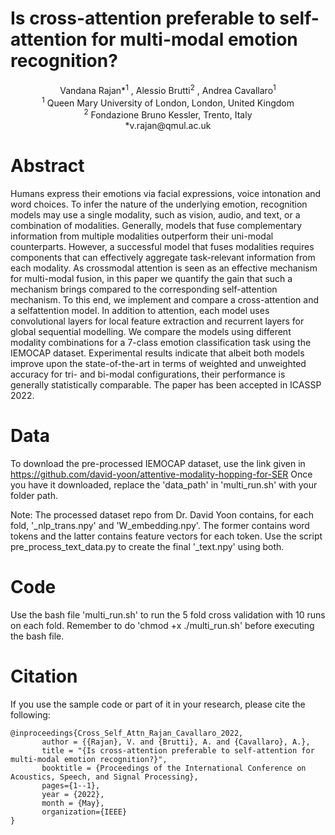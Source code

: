 # Is cross-attention preferable to self-attention for multi-modal emotion recognition?
<p align="center">
Vandana Rajan*<sup>1</sup> , Alessio Brutti<sup>2</sup> , Andrea Cavallaro<sup>1</sup> </br>
<sup>1</sup> Queen Mary University of London, London, United Kingdom</br>
<sup>2</sup> Fondazione Bruno Kessler, Trento, Italy</br>
*v.rajan@qmul.ac.uk</br>
</p>

# Abstract
Humans express their emotions via facial expressions, voice intonation and word choices. To infer the nature of the underlying emotion,
recognition models may use a single modality, such as vision, audio, and text, or a combination of modalities. Generally, models
that fuse complementary information from multiple modalities outperform their uni-modal counterparts. However, a successful model
that fuses modalities requires components that can effectively aggregate task-relevant information from each modality. As crossmodal
attention is seen as an effective mechanism for multi-modal fusion, in this paper we quantify the gain that such a mechanism
brings compared to the corresponding self-attention mechanism. To this end, we implement and compare a cross-attention and a selfattention
model. In addition to attention, each model uses convolutional layers for local feature extraction and recurrent layers for
global sequential modelling. We compare the models using different modality combinations for a 7-class emotion classification
task using the IEMOCAP dataset. Experimental results indicate that albeit both models improve upon the state-of-the-art in terms
of weighted and unweighted accuracy for tri- and bi-modal configurations, their performance is generally statistically comparable. The paper has been accepted in ICASSP 2022. 

# Data
To download the pre-processed IEMOCAP dataset, use the link given in https://github.com/david-yoon/attentive-modality-hopping-for-SER
Once you have it downloaded, replace the 'data_path' in 'multi_run.sh' with your folder path.

Note: The processed dataset repo from Dr. David Yoon contains, for each fold, '_nlp_trans.npy' and 'W_embedding.npy'. The former contains word tokens and the latter contains feature vectors for each token. Use the script pre_process_text_data.py to create the final '_text.npy' using both.

# Code
Use the bash file 'multi_run.sh' to run the 5 fold cross validation with 10 runs on each fold. Remember to do 'chmod +x ./multi_run.sh' before executing the bash file.

# Citation
If you use the sample code or part of it in your research, please cite the following:

```
@inproceedings{Cross_Self_Attn_Rajan_Cavallaro_2022,
       author = {{Rajan}, V. and {Brutti}, A. and {Cavallaro}, A.},
       title = "{Is cross-attention preferable to self-attention for multi-modal emotion recognition?}",
       booktitle = {Proceedings of the International Conference on Acoustics, Speech, and Signal Processing},
       pages={1--1},
       year = {2022},
       month = {May},
       organization={IEEE}
}
```
